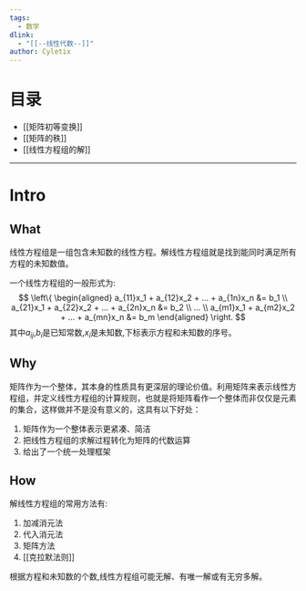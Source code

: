 ```yaml
---
tags: 
  - 数学
dlink:
  - "[[--线性代数--]]"
author: Cyletix
---
```

# 目录
- [[矩阵初等变换]]
- [[矩阵的秩]]
- [[线性方程组的解]]

---
# Intro
## What
线性方程组是一组包含未知数的线性方程。解线性方程组就是找到能同时满足所有方程的未知数值。

一个线性方程组的一般形式为:
$$
\left\{
\begin{aligned}
a_{11}x_1 + a_{12}x_2 + ... + a_{1n}x_n &= b_1 \\
a_{21}x_1 + a_{22}x_2 + ... + a_{2n}x_n &= b_2 \\
... \\
a_{m1}x_1 + a_{m2}x_2 + ... + a_{mn}x_n &= b_m
\end{aligned}
\right.
$$
其中$a_{ij}$,$b_i$是已知常数,$x_i$是未知数,下标表示方程和未知数的序号。

## Why
矩阵作为一个整体，其本身的性质具有更深层的理论价值。利用矩阵来表示线性方程组，并定义线性方程组的计算规则，也就是将矩阵看作一个整体而非仅仅是元素的集合，这样做并不是没有意义的，这具有以下好处：
1. 矩阵作为一个整体表示更紧凑、简洁
2. 把线性方程组的求解过程转化为矩阵的代数运算
3. 给出了一个统一处理框架

## How
解线性方程组的常用方法有:
1. 加减消元法
2. 代入消元法 
3. 矩阵方法
4. [[克拉默法则]]

根据方程和未知数的个数,线性方程组可能无解、有唯一解或有无穷多解。
